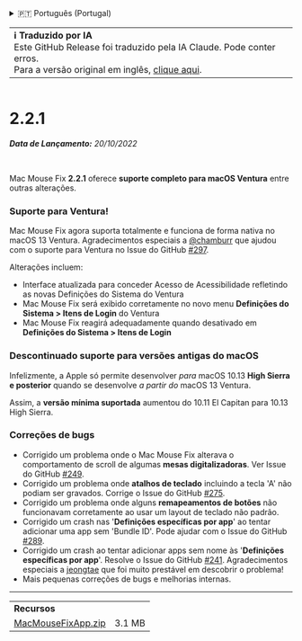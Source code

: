 <details>
<summary>🇵🇹 Português (Portugal)</summary>

[🇬🇧 English (GitHub Release)](https://github.com/noah-nuebling/mac-mouse-fix/releases/tag/2.2.1)\
[🇦🇩 Català](https://redirect.macmousefix.com/?target=mmf-release&tag=2.2.1&locale=ca)\
[🇩🇪 Deutsch](https://redirect.macmousefix.com/?target=mmf-release&tag=2.2.1&locale=de)\
[🇪🇸 Español](https://redirect.macmousefix.com/?target=mmf-release&tag=2.2.1&locale=es)\
[🇫🇷 Français](https://redirect.macmousefix.com/?target=mmf-release&tag=2.2.1&locale=fr)\
[🇮🇩 Indonesia](https://redirect.macmousefix.com/?target=mmf-release&tag=2.2.1&locale=id)\
[🇮🇹 Italiano](https://redirect.macmousefix.com/?target=mmf-release&tag=2.2.1&locale=it)\
[🇭🇺 Magyar](https://redirect.macmousefix.com/?target=mmf-release&tag=2.2.1&locale=hu)\
[🇳🇱 Nederlands](https://redirect.macmousefix.com/?target=mmf-release&tag=2.2.1&locale=nl)\
[🇵🇱 Polski](https://redirect.macmousefix.com/?target=mmf-release&tag=2.2.1&locale=pl)\
[🇧🇷 Português (Brasil)](https://redirect.macmousefix.com/?target=mmf-release&tag=2.2.1&locale=pt-BR)\
**🇵🇹 Português (Portugal)**\
[🇷🇴 Română](https://redirect.macmousefix.com/?target=mmf-release&tag=2.2.1&locale=ro)\
[🇸🇪 Svenska](https://redirect.macmousefix.com/?target=mmf-release&tag=2.2.1&locale=sv)\
[🇻🇳 Tiếng Việt](https://redirect.macmousefix.com/?target=mmf-release&tag=2.2.1&locale=vi)\
[🇹🇷 Türkçe](https://redirect.macmousefix.com/?target=mmf-release&tag=2.2.1&locale=tr)\
[🇨🇿 Čeština](https://redirect.macmousefix.com/?target=mmf-release&tag=2.2.1&locale=cs)\
[🇬🇷 Ελληνικά](https://redirect.macmousefix.com/?target=mmf-release&tag=2.2.1&locale=el)\
[🇷🇺 Русский](https://redirect.macmousefix.com/?target=mmf-release&tag=2.2.1&locale=ru)\
[🇺🇦 Українська](https://redirect.macmousefix.com/?target=mmf-release&tag=2.2.1&locale=uk)\
[🇮🇱 עברית](https://redirect.macmousefix.com/?target=mmf-release&tag=2.2.1&locale=he)\
[🇸🇦 العربية](https://redirect.macmousefix.com/?target=mmf-release&tag=2.2.1&locale=ar)\
[🇮🇳 हिन्दी](https://redirect.macmousefix.com/?target=mmf-release&tag=2.2.1&locale=hi)\
[🇹🇭 ไทย](https://redirect.macmousefix.com/?target=mmf-release&tag=2.2.1&locale=th)\
[🇨🇳 中文 (简体)](https://redirect.macmousefix.com/?target=mmf-release&tag=2.2.1&locale=zh-Hans)\
[🇨🇳 中文 (繁體)](https://redirect.macmousefix.com/?target=mmf-release&tag=2.2.1&locale=zh-Hant)\
[🇭🇰 中文（香港)](https://redirect.macmousefix.com/?target=mmf-release&tag=2.2.1&locale=zh-HK)\
[🇯🇵 日本語](https://redirect.macmousefix.com/?target=mmf-release&tag=2.2.1&locale=ja)\
[🇰🇷 한국어](https://redirect.macmousefix.com/?target=mmf-release&tag=2.2.1&locale=ko)\
[Help translate Mac Mouse Fix to different languages!](https://github.com/noah-nuebling/mac-mouse-fix/discussions/731)
</details>
<table align=><td>
<b>ℹ️ Traduzido por IA</b><br>
Este GitHub Release foi traduzido pela IA Claude. Pode conter erros.<br>
Para a versão original em inglês, <a href="https://github.com/noah-nuebling/mac-mouse-fix/releases/tag/2.2.1">clique aqui</a>.
</td></table>

<table></table>

# 2.2.1
***Data de Lançamento:** 20/10/2022*

<br>

Mac Mouse Fix **2.2.1** oferece **suporte completo para macOS Ventura** entre outras alterações.

### Suporte para Ventura!
Mac Mouse Fix agora suporta totalmente e funciona de forma nativa no macOS 13 Ventura.
Agradecimentos especiais a [@chamburr](https://github.com/chamburr) que ajudou com o suporte para Ventura no Issue do GitHub [#297](https://github.com/noah-nuebling/mac-mouse-fix/issues/297).

Alterações incluem:

- Interface atualizada para conceder Acesso de Acessibilidade refletindo as novas Definições do Sistema do Ventura
- Mac Mouse Fix será exibido corretamente no novo menu **Definições do Sistema > Itens de Login** do Ventura
- Mac Mouse Fix reagirá adequadamente quando desativado em **Definições do Sistema > Itens de Login**

### Descontinuado suporte para versões antigas do macOS

Infelizmente, a Apple só permite desenvolver _para_ macOS 10.13 **High Sierra e posterior** quando se desenvolve _a partir do_ macOS 13 Ventura.

Assim, a **versão mínima suportada** aumentou do 10.11 El Capitan para 10.13 High Sierra.

### Correções de bugs

- Corrigido um problema onde o Mac Mouse Fix alterava o comportamento de scroll de algumas **mesas digitalizadoras**. Ver Issue do GitHub [#249](https://github.com/noah-nuebling/mac-mouse-fix/issues/249).
- Corrigido um problema onde **atalhos de teclado** incluindo a tecla 'A' não podiam ser gravados. Corrige o Issue do GitHub [#275](https://github.com/noah-nuebling/mac-mouse-fix/issues/275).
- Corrigido um problema onde alguns **remapeamentos de botões** não funcionavam corretamente ao usar um layout de teclado não padrão.
- Corrigido um crash nas '**Definições específicas por app**' ao tentar adicionar uma app sem 'Bundle ID'. Pode ajudar com o Issue do GitHub [#289](https://github.com/noah-nuebling/mac-mouse-fix/issues/289).
- Corrigido um crash ao tentar adicionar apps sem nome às '**Definições específicas por app**'. Resolve o Issue do GitHub [#241](https://github.com/noah-nuebling/mac-mouse-fix/issues/241). Agradecimentos especiais a [jeongtae](https://github.com/jeongtae) que foi muito prestável em descobrir o problema!
- Mais pequenas correções de bugs e melhorias internas.

---

<table align="start">
<tr>
    <td colspan=2>
        <b>Recursos</b>
    </td>
</tr>
<tr>
    <td><a href="https://github.com/noah-nuebling/mac-mouse-fix/releases/download/2.2.1/MacMouseFixApp.zip">MacMouseFixApp.zip</a></td>
    <td>3.1 MB</td>
</tr>
</table>